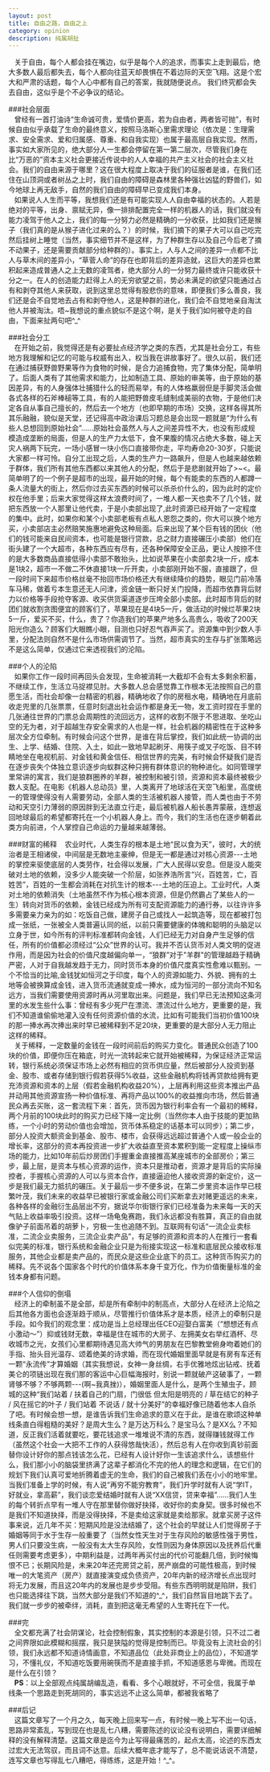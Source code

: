 ```yaml
---
layout: post
title: 自由之路，自由之上
category: opinion
description: 纯属胡扯
---
```

&nbsp;&nbsp;&nbsp;关于自由，每个人都会挂在嘴边，似乎是每个人的追求，而事实上走到最后，绝大多数人最后都失去，每个人都向往蓝天却畏惧在不着边际的天空飞翔。这是个宏大和严肃的话题，每个人心中都有自己的答案，我就随便说点。
我们终究都会失去自由，这似乎是个不必争议的结论。
<br>

###社会层面   
&nbsp;&nbsp;&nbsp;曾经有一首打油诗“生命诚可贵，爱情价更高，若为自由者，两者皆可抛”，有时候自由似乎承载了生命的最终意义，按照马洛斯心里需求理论（依次是：生理需求、安全需求、爱和归属感、尊重、和自我实现）也属于最高层自我实现。然而，事实如大家所见的，绝大部分人一生都会停留在第一第二层次，尽管我们身在比“万恶的”资本主义社会更接近传说中的人人幸福的共产主义社会的社会主义社会。我们的自由来源于哪里？这在很大程度上取决于我们的征服者是谁，在我们还住在山顶洞或者树丛之上时，我们自由的障碍是森林里各种强壮凶猛的野兽们，如今地球上再无敌手，自然的我们自由的障碍早已变成我们本身。
<br>
&nbsp;&nbsp;&nbsp;如果说人人生而平等，我想我们还是有可能实现人人自由幸福的状态的。人若是绝对的平等，出身、禀赋无异，像一排排配置完全一样的机器人的话，我们就没有能力凌驾于他人之上，我们的每一分努力必然是精确的一分收获，比如我们还是猴子（我们真的是从猴子进化过来的么？）的时候，我们摘下的果子大可以自己吃完然后挂树上睡觉（当然，事实细节并不是这样，为了种群生存以及自己今后老了摘不动果子，还是需要贡献部分给种群的）。事实上，人与人之间的差异一点都不比人与草木间的差异小，“草菅人命”的存在也即背后的差异造就，这巨大的差异也累积起来造成普通人之上无数的凌驾者，绝大部分人的一分努力最终或许只能收获十分之一。在人的创造能力赶得上人的无穷欲望之前，势必未满足的欲望只能通过占有和剥夺其他人来获取，说到这里总觉得有股悲伤的意味，即便我们多么善良，我们还是会不自觉地去占有和剥夺他人，这是种群的进化，我们会不自觉地亲自淘汰他人并被淘汰。唔~我想说的重点貌似不是这个啊，是关于我们如何被夺走的自由，下面来扯两句吧^_^
<br>

###社会分工   
&nbsp;&nbsp;&nbsp;在开始之前，我觉得还是有必要扯点经济学之类的东西，尤其是社会分工，有些地方我理解和记忆的可能与权威有出入，权当我在讲故事好了。很久以前，我们还在通过捕获野兽野果等作为食物的时候，是合力追捕食物，完了集体分配，简单明了。后面人类有了其他需求和能力，比如制造工具、原始的审美等，由于原始的基因差异，有的人身强体壮捕猎什么的轻而易举，有的人体格羸弱但是手脚灵活会做各式各样的石斧棒槌等工具，有的人能把野兽皮毛缝制成美丽的衣物，于是他们决定各自从事自己擅长的，然后去一个地方（也即早期的市场）交换，这样各得其所其乐融融，貌似是天堂，还记得高中政治课后习题总是会出现一题就是“为什么有些人总想回到原始社会”……原始社会虽然人与人之间差异性不大，也没有形成规模造成垄断的局面，但是人的生产力太低下，食不果腹的情况占绝大多数，碰上天灾人祸两下玩完，一场小感冒一块小伤口直接带你走，平均寿命20-30岁，只能说大家都一样可怜。自分工出现之后，人类的生产力一路飙升，但是人也越来越依赖于群体，我们所有其他东西都以来其他人的分配，然后于是悲剧就开始了>~<。最简单明了的一个例子是超市的出现，最开始的时候，每个有能卖的东西的人都蹲一条人流量大的街上，然后你过去买东西的时候可以杀杀价什么的，因为此时的定价权在他手里；后来大家觉得这样太浪费时间了，一堆人都一天也卖不了几个钱，就把东西放一个人那里让他代卖，于是小卖部出现了,此时资源已经开始了一定程度的集中。此时，如果你和某个小卖部老板有点私人恩怨之类的，你大可以换个地方买，小卖部店主必然赔笑施惠地避免这种局面。后来出现了某个巨有钱的团伙（他们的钱可能来自民间资本，也可能是银行贷款，总之财力直接碾压小卖部）他们在街头建了一个大超市，各种东西应有尽有，还各种保障安全正品，更让人按捺不住的是大多数商品直接低得小卖部不敢抬头，比如说苹果在小卖部卖2块一斤，成本是1块2，超市一不做二不休直接1块一斤开卖，小卖部刚开始不服，直接跟了，但一段时间下来超市价格丝毫不抬回市场价格还大有继续降价的趋势，眼见门前冷落车马稀，做着亏本生意还无人问津，资金链一断只好关门投降，而超市依靠背后财力以价格等手段抢夺客源、收买供货渠道逐步压垮全部小卖部。此时超市背后的财团们就收割贪图便宜的顾客们了，苹果现在是4块5一斤，做活动的时候烂苹果2块5一斤，爱买不买，什么，贵了？你造我们的苹果产地多么高贵么，吸收了200天阳光你造么？顾客们大眼瞧小眼，目测也只好忍气吞声买了。资源集中到少数人手里，分配法则自然不是什么市场供需调节了。当然，超市真实的生存与扩张策略远不是这么简单，仅通过它来透视我们的沦陷。
<br>

###个人的沦陷   
&nbsp;&nbsp;&nbsp;如果你工作一段时间再回头会发现，生命被消耗一大截却不会有太多剩余积蓄，不继续工作，生活立马捉襟见肘。大多数人总会感觉靠工作根本无法按照自己的意愿生活，而社会却像一台精密的机器，精确地收了你的房租水电，精确地在月底前收走兜里的几张票票，任意时刻退出社会运作都是身无一物，发工资时捏在手里的几张通往世界的门票总会周期性的流回远方，这样的收割不限于不思进取、坐吃山空的无为者，对于超越生存安全需求的人也是一样，社会机器的精密性在于这种多层次全方位牵制。有时候会问这个世界，是谁在背后掌控，我们如此统一协调的出生、上学、结婚、住院、入土，如此一致地早起刷牙、用筷子或叉子吃饭、目不转睛地坐在电视机前、对金钱和黄金信任、相信世界的完美，有时候会怀疑我们是否在逐步丧失个体独立意识逐步向蚁群这种只拥有群体意识的物种进化。如同管理学里常讲的寓言，我们是狼群圈养的羊群，被控制和被引领，资源和资本最终被极少数人支配。在电影《机器人总动员》里，人类离开了地球活在天空飞船里，高度统一的管理使得没有人需要劳动，全部人类的生活被机器人接管，而人类也由于不劳动和天空引力薄弱的原因胖到无法直立行走，最后被机器人船长愚弄蒙蔽，连想返回地球最后的希望都寄托在一个小机器人身上。而今，我们的生活也在逐步朝着此类方向前进，个人掌控自己命运的力量越来越薄弱。
<br>

###财富的稀释
&nbsp;&nbsp;&nbsp;农业时代，人类生存的根本是土地“民以食为天”，彼时，大的统治者是王相诸侯，中间层是无数地主豪绅，但是无一都是通过对核心资源---土地 的掌控来驱使底层的人类劳作，社会得以发展，广大人民得以安息。但是没人能突破对土地的依赖，没多少人能突破一个阶层，如张养浩所言“兴，百姓苦，亡，百姓苦”，百姓的一生都会消耗在对抗生计的根本---土地的压迫上。工业时代，人类对土地的依赖消失（土地虽然不作为核心根本资源，但是仍然霸占了某些人的一生）转向对货币的依赖，金钱已经成为所有可支配资源能力的通行券，以往许许多多需要亲力亲为的如：吃饭自己做，建房子自己或找人一起筑造等，现在都被打包成一张纸，一张被全人类普遍认同的纸，以前只需要健康的体魄和聪明的头脑足以立身于世，如今所有的评判标准都转向金钱，人们已经无力对自身产生足够的信任，所有的价值都必须经过“公众”世界的认可。我并不否认货币对人类文明的促进作用，而是因为社会的价值尺度越偏向单一，“狼群”对于"羊群"的管理越趋于精确严密，人对于自我越发趋于无力，同时货币本身的价值尺度真实性愈难以甄别。一个不恰当的比喻,金钱犹如恒河之于印度，每个人的资源如能力、外貌、拥有的土地等会被换算成金钱，进入货币流通就变成一捧水，成为恒河的一部分流向不知名远方，当我们需要使用资源时再从河里取出来。问题是，我们早已无法预知这条河里的水发生些什么事：曾经有多少死尸在漂流、漂流过什么地方，更重要的是，我们不知道谁偷偷地灌入没有任何资源价值的水流，比如有可能我们当初价值100块的那一捧水再次捧出来时早已被稀释到不足20块，更重要的是大部分人无力阻止这样的稀释。
<br>
&nbsp;&nbsp;&nbsp;关于稀释，一定数量的金钱在一段时间前后的购买力变化。普通民众创造了100块的价值，即便你压在箱底，时光一流转起来它就开始被稀释，为保证经济正常运转，银行系统必须保证市场上必然有相应的货币供应量，然后被部分人投资到基金、股市、或者存储到银行假若获得5%收益，这些金融机构将钱再贷款给拥有更充沛资源和资本的上层（假若金融机构收益20%），上层再利用这些资本推出产品并动用其他资源宣扬一种价值标准、再将产品以100%的收益推向市场，然后普通民众再去买账，这一套流程下来：首先，货币因为银行利率会有一个最初的稀释，两个月前的100块此时的购买力已经下降一定比例（当然你本人由于技能的更加熟练，一个小时的劳动价值也会增加，货币体系稳定的话基本可以同步）；第二步，部分人投资大额资金到基金、股市、楼市，会获得远远超过普通个人或一般企业的增长率，这部分的资本再投资进一步扩大收益直至资本累积到能一定程度上操纵市场的能力，比如10年前后炒房团们手握重金直接推高某座城市的全部房价；第三步，最上层，是资本与核心资源的运作，资本只是推动者，资源才是背后的实际操控者，手握核心资源的人可以与资本合作，直接逼迫他人接收资源的新定价，这一步是我们最无力抵抗的碾压。关于最后一步不便多说，在第二步里资本运作早已枝繁叶茂，我们未来的收益早已被银行家或金融公司们买断拿去对赌更遥远的未来，各种各样的金融衍生品层出不穷，据说华尔街银行家们已经准备为未来每一天的天气贴上收益率吸引投资。这样一场龟兔赛跑，我们永远都没有胜算，真正的自由就像驴子前面吊着的胡萝卜，穷极一生也追随不到。互联网有句话“一流企业卖标准，二流企业卖服务，三流企业卖产品”，有足够的资源和资本的人在推行一套看似完美的标准，银行系统和金融企业只是为衔接实现这一标准和底层民众接收标准服务，其他企业都是卖产品的，而民众是这些企业底下的员工。这种货币购买力的稀释。先不说各个国家各个时代的价值体系本身千变万化，作为价值衡量标准的金钱本身都有问题。
<br>

###个人信仰的倒塌   
&nbsp;&nbsp;&nbsp;经济上的牵制虽不是全部，却是所有牵制中的制高点，大部分人在经济上沦陷之后其他各方面也会逐渐趋于顺从，尽管推行价值体系才是本质，经济上的牵制只是手段。如今我们的观念里：成功是当上总经理出任CEO迎娶白富美（“想想还有点小激动～”）抑或钱财无数，幸福是住在城市的大房子、左拥美女右举红酒杯、尽收城市之光，女孩们心里都期待遇见高大帅气的男朋友在巴黎教堂俯身吻着她们的手指、抬头目光温存、颂着绝美的诗求婚，而在现代婚姻里面早就是有房有车还有一颗“永流传”才算婚姻（其实我想说，女神一身丝绸，右手优雅地炫出钻戒、抚着美仑的项链出现在我们那的客运中心巨幅海报时，别说一颗就破产这破事了，一颗肾够不够？不够两颗---(啊~我真挫)），婚姻里面人是什么，是两个生殖虫子，顾城的这种“我们站着 / 扶着自己的门扇，门很低 但太阳是明亮的 / 草在结它的种子 / 风在摇它的叶子 / 我们站着 不说话 / 就十分美好”的幸福好像已随着他本人自杀了吧。有时候会想一想，是谁告诉我们生命追求的意义在于此，是谁在歌颂这种单线条直白得粗糙的美好？是周大生么？是万达万科么？是宝马么？是XX么？不知道，反正我们活着就要吃，要花钱追求一堆堆说不清的东西，就得赚钱就得工作（虽然这个社会一大把不工作的人获得悠哉快活），然后总有人在你收到真钞前面替你设计好你的那点钱该怎么花，已经有人设计好你一生该追求什么，该想些什么，我们那小小的脑袋里挤满了这辈子都消化不完的他人的理念和逻辑，在它们的规划下我们认真可爱地折腾着虚无的生命，我们的自己被我们丢在小小的地牢里。当我们准备上学的时候，有人说“再穷不能穷教育”，我们升学时就有人说“学IT，好就业，拿高薪”，我们谈恋爱结婚时就有人说“XX信贷，贷来幸福”……我们人生的每个转折点早有一堆人守在那里替你做好抉择，收好你的卖身契。很多时候也不是我们不知道抉择，而是没得抉择，不是卖给这家就是卖给那家。就拿买房子这件事来说，近几年不买：短期风险是没法结婚了，这个社会的早就让人们觉得房子于婚姻等同于水于生存一般重要了（当然女性天生对于生存风险的敏感性强于男性，男人们只要没生病，一般没有太大生存风险，女性则因为身体原因以及抚养后代重任则需要考虑更多），中期利益是，过两年再买付出的代价可能翻几倍，到时候悔恨不已；长期风险是，未来20年还完房贷之前，房产崩盘的可能性极高，到时候唯一的大笔资产（房产）就直接演变成负债资产，20年内新的经济增长点出现时将无力发展，而且这20年内的发展也是步步受阻。有些东西明明就是陷阱，我们也只能选择往下跳，当然大部分是我们不知道的^_^，我们自然盲目地跳下去了。我们就一步步的被牵绊，消耗，直到把这毫无希望的人生寄托在下一代。
<br>

###完   
&nbsp;&nbsp;&nbsp;全文都充满了社会阴谋论，社会控制假象，其实控制的本源是引领，只不过二者之间界限如此模糊和摇摆，我只是狭隘的觉得是控制而已。毕竟没有上流社会的引领，我们永远都不知道诗情画意，不知道品位（此处非商业上的品位），不知道学习，不懂礼仪，不知道吃饭要用碗筷而不是直接手抓，不知道感恩与卑微。而现在是什么在引领？
<br>
 &nbsp;&nbsp;&nbsp;<B>PS</B>：以上全部观点纯属胡编乱造，看看、多个心眼就好，不可全信，我属于单线条一个思路走到死胡同的，事实远远不止这么简单，都被我省略了
 <br>
 
###后记   
&nbsp;&nbsp;&nbsp;这篇文章写了一个月之久，每天晚上回来写一点，有时候一晚上写不出一句话，思路非常紊乱，写到现在也是乱七八糟，需要陈述的议论没有说明白，需要详细解释的没有解释清楚。这篇文章是迄今为止写得最痛苦的，起点太高，论述的东西太过宏大无法驾驭，而且词不达意。后续大概年底才能写了，总不能说话说不清楚，连写文章也写得乱七八糟吧，得练练，这是开始！^_^。
    
